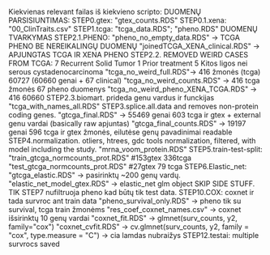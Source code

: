 Kiekvienas relevant failas iš kiekvieno scripto:
DUOMENŲ PARSISIUNTIMAS:
STEP0.gtex: "gtex_counts.RDS"
STEP0.1.xena: "00_ClinTraits.csv"
STEP1.tcga: "tcga_data.RDS"; "pheno.RDS"
DUOMENŲ TVARKYMAS
STEP2.1.PHENO: "pheno_no_empty_data.RDS" -> TCGA PHENO BE NEREIKALINGŲ DUOMENŲ
 "joinedTCGA_XENA_clinical.RDS" -> APJUNGTAS TCGA IR XENA PHENO
STEP2.2. REMOVED WEIRD CASES FROM TCGA:
7 Recurrent Solid Tumor
1 Prior treatment
5 Kitos ligos nei serous cystadenocarcinoma
"tcga_no_weird_full.RDS"-> 416 žmonės (tcga) 60727 (60660 genai + 67 clinical) 
"tcga_no_weird_counts.RDS" -> 416 tcga žmonės  67 pheno duomenys
"tcga_no_weird_pheno_XENA_TCGA.RDS" -> 416 60660
STEP2.3.biomart. prideda genu vardus ir funckijas 
"tcga_with_names_all.RDS"
STEP3.splice.all.data and removes non-protein coding genes. 
"gtcga_final.RDS" -> 55469 genai  603 tcga ir gtex + external genu vardai (basically raw apjuntas)
"gtcga_final_counts.RDS" -> 19197 genai 596 tcga ir gtex žmonės, eilutėse genų pavadinimai readable
STEP4.normalization. otliers, htrees, gdc tools normalization, filtered, with model including the study. 
"mrna_voom_protein.RDS"
STEP5.train-test-split:
"train_gtcga_normcounts_prot.RDS" #153gtex  336tcga
"test_gtcga_normcounts_prot.RDS" #27gtex   79 tcga
STEP6.Elastic_net: 
"gtcga_elastic.RDS" -> pasirinktų ~200 genų vardų.
"elastic_net_model_gtex.RDS" -> elastic_net glm object
SKIP SIDE STUFF. TIK STEP7 nufiltruoja pheno kad būtų tik test data.
STEP10.COX: coxnet ir tada survroc ant train data
"pheno_survival_only.RDS" -> pheno tik su survival, tcga train žmonėms
"res_coef_coxnet_names.csv" -> coxnet išsirinktų 10 genų vardai
"coxnet_fit.RDS" -> glmnet(surv_counts, y2, family="cox")
"coxnet_cvfit.RDS" -> cv.glmnet(surv_counts, y2, family = "cox", type.measure = "C") -> cia lamdas nubraižys
STEP12.testai: multiple survrocs saved
